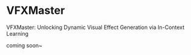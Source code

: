 # VFXMaster
VFXMaster: Unlocking Dynamic Visual Effect Generation via In-Context Learning


coming soon~
